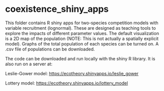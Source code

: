 # coexistence_shiny_apps
This folder contains R shiny apps for two-species competition models with variable recruitment (lognormal). 
These are designed as teaching tools to explore the impacts of different parameter values. The default visualization is a 
2D map of the population (NOTE: This is not actually a spatially explicit model). Graphs of the total population of each species can be turned on. 
A .csv file of populations can be downloaded.

The code can be downloaded and run locally with the shiny R library. It is also run on a server at:

Leslie-Gower model: 
https://ecotheory.shinyapps.io/leslie_gower

Lottery model:
https://ecotheory.shinyapps.io/lottery_model
